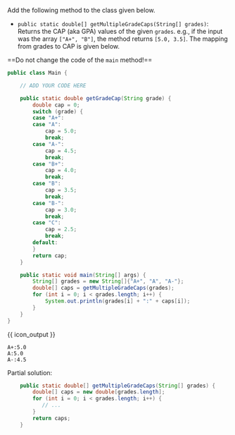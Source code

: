 <panel type="dark" header="###  <small><small>{{ icon_important }} [Key Exercise] `getMultipleGradeCaps` Method</small></small>" expanded >

Add the following method to the class given below.

* `public static double[] getMultipleGradeCaps(String[] grades)`: Returns the CAP (aka GPA) values of the given `grades`. e.g., if the input was the array `["A+", "B"]`, the method returns `[5.0, 3.5]`. The mapping from grades to CAP is given below.

<div class="indented">

<include src="../branching/q-gradeHelper.md#capConversion" />

</div>

==Do not change the code of the `main` method!==

```java
public class Main {

    // ADD YOUR CODE HERE

    public static double getGradeCap(String grade) {
        double cap = 0;
        switch (grade) {
        case "A+":
        case "A":
            cap = 5.0;
            break;
        case "A-":
            cap = 4.5;
            break;
        case "B+":
            cap = 4.0;
            break;
        case "B":
            cap = 3.5;
            break;
        case "B-":
            cap = 3.0;
            break;
        case "C":
            cap = 2.5;
            break;
        default:
        }
        return cap;
    }

    public static void main(String[] args) {
        String[] grades = new String[]{"A+", "A", "A-"};
        double[] caps = getMultipleGradeCaps(grades);
        for (int i = 0; i < grades.length; i++) {
            System.out.println(grades[i] + ":" + caps[i]);
        }
    }
}
```
{{ icon_output }}
```
A+:5.0
A:5.0
A-:4.5
```

<panel type="seamless" header="Hint">

Partial solution:
```java
    public static double[] getMultipleGradeCaps(String[] grades) {
        double[] caps = new double[grades.length];
        for (int i = 0; i < grades.length; i++) {
           // ...
        }
        return caps;
    }
```

</panel>
</panel>
